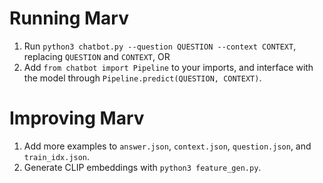 # Running Marv
1. Run `python3 chatbot.py --question QUESTION --context CONTEXT`, replacing `QUESTION` and `CONTEXT`, OR
2. Add `from chatbot import Pipeline` to your imports, and interface with the model through `Pipeline.predict(QUESTION, CONTEXT)`.


# Improving Marv
1. Add more examples to `answer.json`, `context.json`, `question.json`, and `train_idx.json`.
2. Generate CLIP embeddings with `python3 feature_gen.py`.